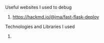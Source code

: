 Useful websites I used to debug

1. https://hackmd.io/@jma/fast-flask-deploy


Technologies and Libraries I used

1. 